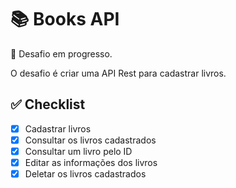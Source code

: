 # 📚 Books API

🚧 Desafio em progresso.

O desafio é criar uma API Rest para cadastrar livros.

## ✅ Checklist

- [x] Cadastrar livros
- [x] Consultar os livros cadastrados
- [x] Consultar um livro pelo ID
- [x] Editar as informações dos livros
- [x] Deletar os livros cadastrados

